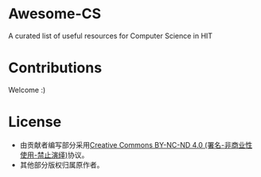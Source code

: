 # Awesome-CS
A curated list of useful resources for Computer Science in HIT

# Contributions

Welcome :)

# License

- 由贡献者编写部分采用[Creative Commons BY-NC-ND 4.0 (署名-非商业性使用-禁止演绎)](http://creativecommons.org/licenses/by-nc-nd/4.0/deed.zh)协议。
- 其他部分版权归属原作者。

